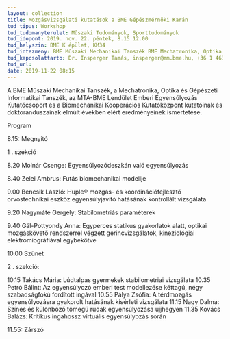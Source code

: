 ```yaml
---
layout: collection
title: Mozgásvizsgálati kutatások a BME Gépészmérnöki Karán
tud_tipus: Workshop
tud_tudomanyterulet: Műszaki Tudományok, Sporttudományok
tud_idopont: 2019. nov. 22. péntek, 8.15 12.00
tud_helyszin: BME K épület, KM34
tud_intezmeny: BME Műszaki Mechanikai Tanszék BME Mechatronika, Optika és Gépészeti Informatikai Tanszék MTA-BME Lendület Emberi Egyensúlyozás Kutatócsoport BME Biomechanikai Kooperációs Kutatóközpont
tud_kapcsolattarto: Dr. Insperger Tamás, insperger@mm.bme.hu, +36 1 463 1369 Dr. Kiss Rita, rita.kiss@mogi.bme.hu, +36 1 463 1738
tud_url: 
date: 2019-11-22 08:15
---
```

A BME Műszaki Mechanikai Tanszék, a Mechatronika, Optika és Gépészeti Informatikai Tanszék, az MTA-BME Lendület Emberi Egyensúlyozás Kutatócsoport és a Biomechanikai Kooperációs Kutatóközpont kutatóinak és doktoranduszainak elmúlt években elért eredményeinek ismertetése. 

Program


8.15: Megnyitó


1 . szekció

8.20 Molnár Csenge: Egyensúlyozódeszkán való egyensúlyozás

8.40 Zelei Ambrus: Futás biomechanikai modellje

9.00 Bencsik László: Huple® mozgás- és koordinációfejlesztő orvostechnikai eszköz egyensúlyjavító hatásának kontrollált vizsgálata

9.20 Nagymáté Gergely: Stabilometriás paraméterek

9.40 Gál-Pottyondy Anna: Egyperces statikus gyakorlatok alatt, optikai mozgáskövető rendszerrel végzett gerincvizsgálatok, kineziológiai elektromiográfiával egybekötve


10.00 Szünet

2 . szekció:

10.15 Takács Mária: Lúdtalpas gyermekek stabilometriai vizsgálata
10.35 Petró Bálint: Az egyensúlyozó emberi test modellezése kéttagú, négy szabadságfokú fordított ingával
10.55 Pálya Zsófia: A térdmozgás egyensúlyozásra gyakorolt hatásának kísérleti vizsgálata
11.15 Nagy Dalma: Színes és különböző tömegű rudak egyensúlyozása ujjhegyen
11.35 Kovács Balázs: Kritikus ingahossz virtuális egyensúlyozás során


11.55: Zárszó
